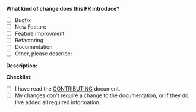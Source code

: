 <!--
Thank you for creating a pull request 🙌 ❤️
-->

**What kind of change does this PR introduce?**
<!-- (Update "[ ]" to "[x]" to check a box) -->

- [ ] Bugfix
- [ ] New Feature
- [ ] Feature Improvment
- [ ] Refactoring
- [ ] Documentation
- [ ] Other, please describe:

**Description:**
<!--- Use this section to describe your changes.  Why is this change required? What problem does it solve? If your test fixes a specific issue, don't forget to reference the issue number. If your PR is still a work in progress, that's totally fine – just include a note to let us know. -->

**Checklist:**
<!--- Before you submit the PR, go over this checklist and make sure you can
tick off all the boxes. [] -> [x] -->

- [ ] I have read the [CONTRIBUTING](https://github.com/ml-tooling/ml-hub/blob/master/CONTRIBUTING.md) document.
- [ ] My changes don't require a change to the documentation, or if they do, I've added all required information.